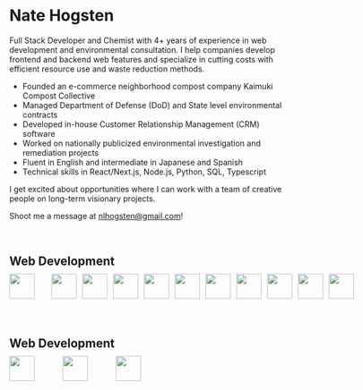 <h1>Nate Hogsten</h1>

Full Stack Developer and Chemist with 4+ years of experience in web development and environmental consultation. I help companies develop frontend and backend web features and specialize in cutting costs with efficient resource use and waste reduction methods.

- Founded an e-commerce neighborhood compost company Kaimuki Compost Collective
- Managed Department of Defense (DoD) and State level environmental contracts
- Developed in-house Customer Relationship Management (CRM) software
- Worked on nationally publicized environmental investigation and remediation projects
- Fluent in English and intermediate in Japanese and Spanish
- Technical skills in React/Next.js, Node.js, Python, SQL, Typescript

I get excited about opportunities where I can work with a team of creative people on long-term visionary projects.

Shoot me a message at nlhogsten@gmail.com!

<br/> 

<div style="margin-bottom: 20px; clear: both;" >
  <h2 style="margin-bottom: 10px;">Web Development</h2>
  <div style="display: flex;"> 
    <img style="margin-right: 30px; width: 45px;" src="https://cdn.jsdelivr.net/gh/devicons/devicon@latest/icons/javascript/javascript-original.svg" />       
    <img style="display: inline-block; margin-right: 10px; width: 45px;" src="https://cdn.jsdelivr.net/gh/devicons/devicon@latest/icons/typescript/typescript-original.svg" />      
    <img style="display: inline-block; margin-right: 10px; width: 45px;" src="https://cdn.jsdelivr.net/gh/devicons/devicon@latest/icons/python/python-original-wordmark.svg" />      
    <img style="display: inline-block; margin-right: 10px; width: 45px;" src="https://cdn.jsdelivr.net/gh/devicons/devicon@latest/icons/nextjs/nextjs-original.svg" />        
    <img style="display: inline-block; margin-right: 10px; width: 45px;" src="https://cdn.jsdelivr.net/gh/devicons/devicon@latest/icons/nodejs/nodejs-original-wordmark.svg" />        
    <img style="display: inline-block; margin-right: 10px; width: 45px;" src="https://cdn.jsdelivr.net/gh/devicons/devicon@latest/icons/react/react-original-wordmark.svg" />
    <img style="display: inline-block; margin-right: 10px; width: 45px;" src="https://cdn.jsdelivr.net/gh/devicons/devicon@latest/icons/html5/html5-original.svg" />
    <img style="display: inline-block; margin-right: 10px; width: 45px;" src="https://cdn.jsdelivr.net/gh/devicons/devicon@latest/icons/tailwindcss/tailwindcss-original.svg" />
    <img style="display: inline-block; margin-right: 10px; width: 45px;" src="https://cdn.jsdelivr.net/gh/devicons/devicon@latest/icons/css3/css3-original-wordmark.svg" />
    <img style="display: inline-block; margin-right: 10px; width: 45px;" src="https://cdn.jsdelivr.net/gh/devicons/devicon@latest/icons/github/github-original.svg" />
    <img style="display: inline-block; margin-right: 10px; width: 45px;" src="https://cdn.jsdelivr.net/gh/devicons/devicon@latest/icons/postgresql/postgresql-plain-wordmark.svg" />
  </div>
</div>

<br/>

<div style="margin-bottom: 20px; clear: both;" >
  <h2 style="margin-bottom: 10px;">Web Development</h2>
  <div style="display: flex;"> 
    <img style="margin-right: 50px; width: 45px;" src="https://cdn.jsdelivr.net/gh/devicons/devicon@latest/icons/javascript/javascript-original.svg" />       
    <img style=" margin-right: 50px; width: 45px;" src="https://cdn.jsdelivr.net/gh/devicons/devicon@latest/icons/typescript/typescript-original.svg" />      
    <img style="margin-right: 50px; width: 45px;" src="https://cdn.jsdelivr.net/gh/devicons/devicon@latest/icons/python/python-original-wordmark.svg" />      
  </div>
</div>

<br/>



          
          
          
          
          
          

